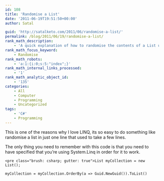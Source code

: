 ```yaml
---
id: 108
title: 'Randomise a List'
date: '2011-06-19T19:51:50+00:00'
author: Satal

guid: 'http://satalketo.com/2011/06/randomise-a-list/'
permalink: /blog/2011/06/19/randomise-a-list/
rank_math_description:
    - 'A quick explanation of how to randomise the contents of a List using LINQ'
rank_math_focus_keyword:
    - Randomise
rank_math_robots:
    - 'a:1:{i:0;s:5:"index";}'
rank_math_internal_links_processed:
    - '1'
rank_math_analytic_object_id:
    - '135'
categories:
    - All
    - Computer
    - Programming
    - Uncategorized
tags:
    - 'C#'
    - Programming
---
```


This is one of the reasons why I love LINQ, its so easy to do something like randomise a list in just one line that used to take a few lines.

The only thing you need to remember with this code is that you need to have specified that you’re using System.Linq in order for it to work.

```
<pre class="brush: csharp; gutter: true">List myCollection = new List();

myCollection = myCollection.OrderBy(a => Guid.NewGuid()).ToList()
```